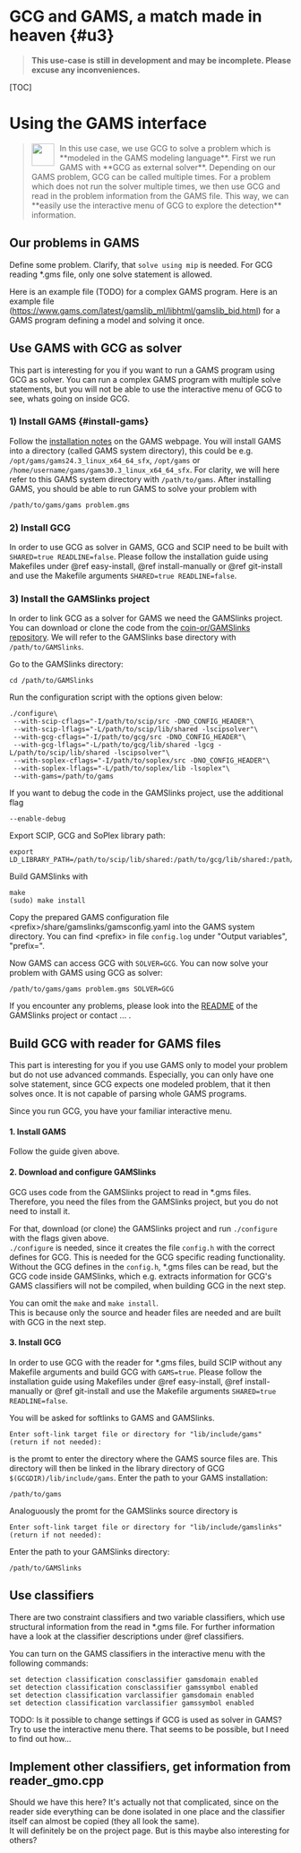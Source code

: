 # GCG and GAMS, a match made in heaven {#u3}
> **This use-case is still in development and may be incomplete. Please excuse any inconveniences.**

[TOC]

# Using the GAMS interface

> <img src="user.png" style="height:40px; vertical-align:middle; float: left; padding-right:10px;">
> In this use case, we use GCG to solve a problem which is **modeled in the GAMS modeling language**.
> First we run GAMS with **GCG as external solver**. Depending on our GAMS problem, GCG can be called multiple times.
> For a problem which does not run the solver multiple times, we then use GCG and read in the problem information
> from the GAMS file. This way, we can **easily use the interactive menu of GCG to explore the detection** information.

## Our problems in GAMS
Define some problem. Clarify, that `solve using mip` is needed. For GCG reading *.gms file, only one solve statement is allowed.

Here is an example file (TODO) for a complex GAMS program.
Here is an example file (https://www.gams.com/latest/gamslib_ml/libhtml/gamslib_bid.html) for a GAMS program defining a model and solving it once.

## Use GAMS with GCG as solver
This part is interesting for you if you want to run a GAMS program using GCG as solver. You can run a complex GAMS program with multiple solve statements,
but you will not be able to use the interactive menu of GCG to see, whats going on inside GCG.

### 1) Install GAMS {#install-gams}
Follow the [installation notes](https://www.gams.com/latest/docs/UG_UNIX_INSTALL.html) on the GAMS webpage.
You will install GAMS into a directory (called GAMS system directory), this could be e.g. `/opt/gams/gams24.3_linux_x64_64_sfx`, `/opt/gams`
or `/home/username/gams/gams30.3_linux_x64_64_sfx`.
For clarity, we will here refer to this GAMS system directory with `/path/to/gams`.
After installing GAMS, you should be able to run GAMS to solve your problem with

    /path/to/gams/gams problem.gms

### 2) Install GCG
In order to use GCG as solver in GAMS, GCG and SCIP need to be built with `SHARED=true READLINE=false`.
Please follow the installation guide using Makefiles under @ref easy-install, @ref install-manually or @ref git-install and use the Makefile arguments `SHARED=true READLINE=false`.

### 3) Install the GAMSlinks project
In order to link GCG as a solver for GAMS we need the GAMSlinks project.
You can download or clone the code from the [coin-or/GAMSlinks repository](https://github.com/coin-or/GAMSlinks).
We will refer to the GAMSlinks base directory with `/path/to/GAMSlinks`.

Go to the GAMSlinks directory:

    cd /path/to/GAMSlinks

Run the configuration script with the options given below:

    ./configure\
     --with-scip-cflags="-I/path/to/scip/src -DNO_CONFIG_HEADER"\
     --with-scip-lflags="-L/path/to/scip/lib/shared -lscipsolver"\
     --with-gcg-cflags="-I/path/to/gcg/src -DNO_CONFIG_HEADER"\
     --with-gcg-lflags="-L/path/to/gcg/lib/shared -lgcg -L/path/to/scip/lib/shared -lscipsolver"\
     --with-soplex-cflags="-I/path/to/soplex/src -DNO_CONFIG_HEADER"\
     --with-soplex-lflags="-L/path/to/soplex/lib -lsoplex"\
     --with-gams=/path/to/gams

If you want to debug the code in the GAMSlinks project, use the additional flag

    --enable-debug

Export SCIP, GCG and SoPlex library path:

    export LD_LIBRARY_PATH=/path/to/scip/lib/shared:/path/to/gcg/lib/shared:/path/to/soplex/lib

Build GAMSlinks with

    make
    (sudo) make install

Copy the prepared GAMS configuration file \<prefix\>/share/gamslinks/gamsconfig.yaml into the GAMS system directory.
You can find \<prefix\> in file `config.log` under "Output variables", "prefix=".

Now GAMS can access GCG with `SOLVER=GCG`. You can now solve your problem with GAMS using GCG as solver:

    /path/to/gams/gams problem.gms SOLVER=GCG
    
If you encounter any problems, please look into the [README](https://github.com/coin-or/GAMSlinks/blob/master/README.md) of the GAMSlinks project or contact ... .


## Build GCG with reader for GAMS files
This part is interesting for you if you use GAMS only to model your problem but do not use advanced commands. Especially, you can only have one solve statement, since GCG expects one modeled problem, that it then solves once. It is not capable of parsing whole GAMS programs.  

Since you run GCG, you have your familiar interactive menu.

#### 1. Install GAMS
Follow the guide given above.

#### 2. Download and configure GAMSlinks
GCG uses code from the GAMSlinks project to read in *.gms files. Therefore, you need the files from the GAMSlinks project, but you do not need to install it.

For that, download (or clone) the GAMSlinks project and run `./configure` with the flags given above.  
`./configure` is needed, since it creates the file `config.h` with the correct defines for GCG. This is needed for the GCG specific reading functionality. Without the GCG defines in the `config.h`, *.gms files can be read, but the GCG code inside GAMSlinks, which e.g. extracts information for GCG's GAMS classifiers will not be compiled, when building GCG in the next step.

You can omit the `make` and `make install`.  
This is because only the source and header files are needed and are built with GCG in the next step.

#### 3. Install GCG
In order to use GCG with the reader for *.gms files, build SCIP without any Makefile arguments and build GCG with `GAMS=true`.
Please follow the installation guide using Makefiles under @ref easy-install, @ref install-manually or @ref git-install and use the Makefile arguments `SHARED=true READLINE=false`.

You will be asked for softlinks to GAMS and GAMSlinks.

    Enter soft-link target file or directory for "lib/include/gams" (return if not needed):

is the promt to enter the directory where the GAMS source files are. This directory will then be linked in the library directory of GCG `$(GCGDIR)/lib/include/gams`. Enter the path to your GAMS installation:

    /path/to/gams

Analoguously the promt for the GAMSlinks source directory is

    Enter soft-link target file or directory for "lib/include/gamslinks" (return if not needed):

Enter the path to your GAMSlinks directory:

    /path/to/GAMSlinks


## Use classifiers
There are two constraint classifiers and two variable classifiers, which use structural information from the read in *.gms file. For further information have a look at the classifier descriptions under @ref classifiers.

You can turn on the GAMS classifiers in the interactive menu with the following commands:

    set detection classification consclassifier gamsdomain enabled
    set detection classification consclassifier gamssymbol enabled
    set detection classification varclassifier gamsdomain enabled
    set detection classification varclassifier gamssymbol enabled

TODO: Is it possible to change settings if GCG is used as solver in GAMS? Try to use the interactive menu there. That seems to be possible, but I need to find out how...

## Implement other classifiers, get information from reader_gmo.cpp
Should we have this here? It's actually not that complicated, since on the reader side everything can be done isolated in one place and the classifier itself can almost be copied (they all look the same).  
It will definitely be on the project page. But is this maybe also interesting for others?
